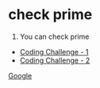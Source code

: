 # check prime

1. You can check prime

 * [Coding Challenge - 1](https://github.com/bodrulamin/j2ee-javascript/tree/main/CodingChallenge-1)
 * [Coding Challenge - 2](https://github.com/bodrulamin/j2ee-javascript/tree/main/CodingChallenge-2)


 <a href="https://google.com">Google</a>